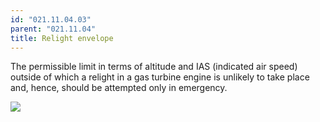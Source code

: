 ```yaml
---
id: "021.11.04.03"
parent: "021.11.04"
title: Relight envelope
---
```


The permissible limit in terms of altitude and IAS (indicated air speed) outside
of which a relight in a gas turbine engine is unlikely to take place and, hence,
should be attempted only in emergency.

<img src="images/021.11.04.03-01.png" />

